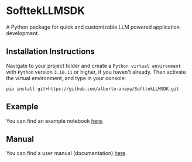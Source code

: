 # SofttekLLMSDK

A Python package for quick and customizable LLM
powered application
development.

## Installation Instructions
Navigate to your project folder and create a `Python virtual environment` with `Python` version `3.10.11` or higher, if you haven't already. Then activate the virtual environment, and type in your console:

```
pip install git+https://github.com/alberto-anaya/SofttekLLMSDK.git
```

## Example

You can find an example notebook [here](./example.ipynb).

## Manual

You can find a user manual (documentation) [here](./Softtek%20LLM%20SDK.pdf).
